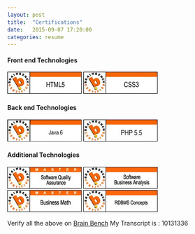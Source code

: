 ```yaml
---
layout: post
title:  "Certifications"
date:   2015-09-07 17:20:00
categories: resume
---
```


#### Front end Technologies ####
![html5 Certificate](/assets/html5.jpg)
![CSS3 Certificate](/assets/css3.jpg)

#### Back end Technologies ####
![Java Certificate](/assets/java.jpg)
![PHP Certificate](/assets/php.jpg)

#### Additional Technologies ####
![qa Certificate](/assets/qa.jpg)
![ba Certificate](/assets/business_analysis.jpg)
![math Certificate](/assets/math.jpg)
![rdbms Certificate](/assets/rdbms.jpg)

Verify all the above on [Brain Bench](https://www.brainbench.com/)
My Transcript is : 10131336 